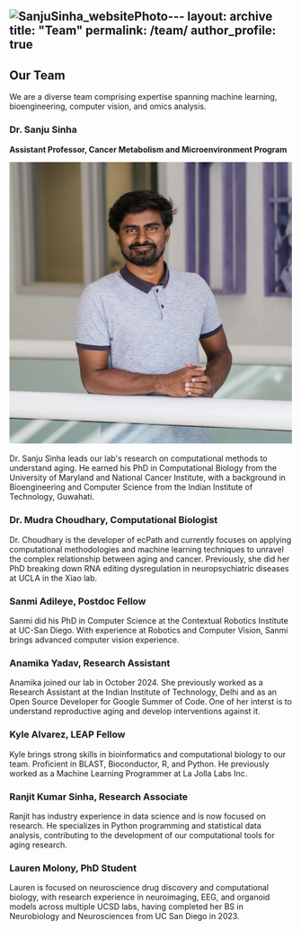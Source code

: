 <img width="486" alt="SanjuSinha_websitePhoto" src="https://github.com/user-attachments/assets/8bf792d4-7b1d-4e42-875e-f5edc5b33df4" />---
layout: archive
title: "Team"
permalink: /team/
author_profile: true
---

## Our Team
We are a diverse team comprising expertise spanning machine learning, bioengineering, computer vision, and omics analysis.

### Dr. Sanju Sinha
**Assistant Professor, Cancer Metabolism and Microenvironment Program**

![Dr. Sanju Sinha](/images/SanjuSinha_websitePhoto.png)

Dr. Sanju Sinha leads our lab's research on computational methods to understand aging. He earned his PhD in Computational Biology from the University of Maryland and National Cancer Institute, with a background in Bioengineering and Computer Science from the Indian Institute of Technology, Guwahati.

### Dr. Mudra Choudhary, **Computational Biologist**
Dr. Choudhary is the developer of ecPath and currently focuses on applying computational methodologies and machine learning techniques to unravel the complex relationship between aging and cancer. Previously, she did her PhD breaking down RNA editing dysregulation in neuropsychiatric diseases at UCLA in the Xiao lab.

### Sanmi Adileye, **Postdoc Fellow**
Sanmi did his PhD in Computer Science at the Contextual Robotics Institute at UC-San Diego. With experience at Robotics and Computer Vision, Sanmi brings advanced computer vision experience.

### Anamika Yadav, **Research Assistant**
Anamika joined our lab in October 2024. She previously worked as a Research Assistant at the Indian Institute of Technology, Delhi and as an Open Source Developer for Google Summer of Code. One of her interst is to understand reproductive aging and develop interventions against it.

### Kyle Alvarez, **LEAP Fellow**
Kyle brings strong skills in bioinformatics and computational biology to our team. Proficient in BLAST, Bioconductor, R, and Python. He previously worked as a Machine Learning Programmer at La Jolla Labs Inc.

### Ranjit Kumar Sinha, **Research Associate**
Ranjit has industry experience in data science and is now focused on research. He specializes in Python programming and statistical data analysis, contributing to the development of our computational tools for aging research.

### Lauren Molony, **PhD Student**
Lauren is focused on neuroscience drug discovery and computational biology, with research experience in neuroimaging, EEG, and organoid models across multiple UCSD labs, having completed her BS in Neurobiology and Neurosciences from UC San Diego in 2023.
